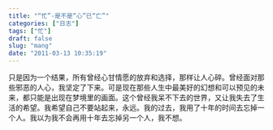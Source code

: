 ```yaml
---
title: "“忙”-是不是“心”已“亡”"
categories: ["日志"]
tags: ["忙"]
draft: false
slug: "mang"
date: "2011-03-13 10:35:19"
---
```


只是因为一个结果，所有曾经心甘情愿的放弃和选择，那样让人心碎。曾经面对那些邪恶的人心，我坚定了下来。可是现在那些人生中最美好的幻想和可以预见的未来，都只能是出现在梦境里的画面。这个曾经我呆不下去的世界，又让我失去了生活的希望。我希望自己不要站起来，永远。我的过去，我用了十年的时间去忘掉一个人。我以为我不会再用十年去忘掉另一个人，我不想。
